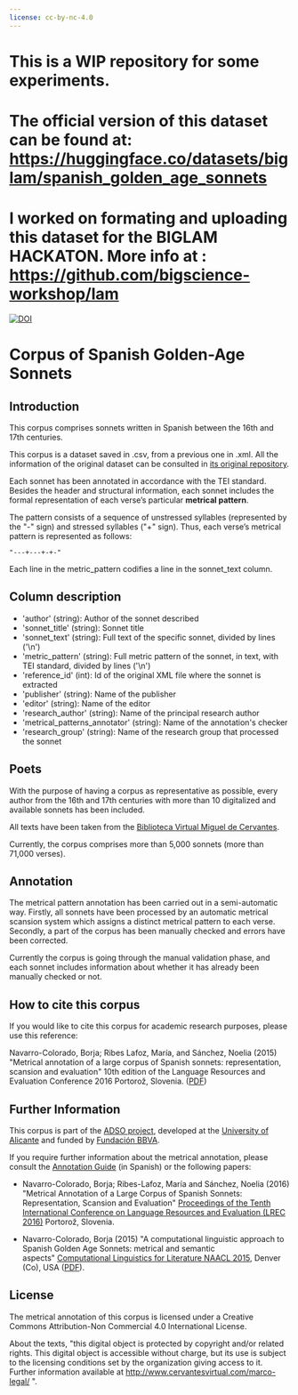 ```yaml
---
license: cc-by-nc-4.0
---
```


# This is a WIP repository for some experiments. 
# The official version of this dataset can be found at: https://huggingface.co/datasets/biglam/spanish_golden_age_sonnets
# I worked on formating and uploading this dataset for the BIGLAM HACKATON. More info at : https://github.com/bigscience-workshop/lam


[![DOI](https://zenodo.org/badge/46981468.svg)](https://zenodo.org/badge/latestdoi/46981468)

# Corpus of Spanish Golden-Age Sonnets

## Introduction
This corpus comprises sonnets written in Spanish between the 16th and 17th centuries.

This corpus is a dataset saved in .csv, from a previous one in .xml. 
All the information of the original dataset can be consulted in [its original repository](https://github.com/bncolorado/CorpusSonetosSigloDeOro).


Each sonnet has been annotated in accordance with the TEI standard. Besides the header and structural information, each sonnet includes the formal representation of each verse’s particular **metrical pattern**.

The pattern consists of a sequence of unstressed syllables (represented by the "-" sign) and stressed syllables ("+" sign). Thus, each verse’s metrical pattern is represented as follows:

	"---+---+-+-"
	
Each line in the metric_pattern codifies a line in the sonnet_text column.

## Column description
- 'author' (string): Author of the sonnet described
- 'sonnet_title' (string): Sonnet title
- 'sonnet_text' (string): Full text of the specific sonnet, divided by lines ('\n')
- 'metric_pattern' (string): Full metric pattern of the sonnet, in text, with TEI standard, divided by lines ('\n')
- 'reference_id' (int): Id of the original XML file where the sonnet is extracted
- 'publisher' (string): Name of the publisher
- 'editor' (string): Name of the editor
- 'research_author' (string): Name of the principal research author
- 'metrical_patterns_annotator' (string): Name of the annotation's checker
- 'research_group' (string): Name of the research group that processed the sonnet



## Poets
With the purpose of having a corpus as representative as possible, every author from the 16th and 17th centuries with more than 10 digitalized and available sonnets has been included.

All texts have been taken from the [Biblioteca Virtual Miguel de Cervantes](http://www.cervantesvirtual.com/).

Currently, the corpus comprises more than 5,000 sonnets (more than 71,000 verses).

## Annotation
The metrical pattern annotation has been carried out in a semi-automatic way. Firstly, all sonnets have been processed by an automatic metrical scansion system which assigns a distinct metrical pattern to each verse. Secondly, a part of the corpus has been manually checked and errors have been corrected.

Currently the corpus is going through the manual validation phase, and each sonnet includes information about whether it has already been manually checked or not.


## How to cite this corpus
If you would like to cite this corpus for academic research purposes, please use this reference:

Navarro-Colorado, Borja; Ribes Lafoz, María, and Sánchez, Noelia (2015) "Metrical annotation of a large corpus of Spanish sonnets: representation, scansion and evaluation" 10th edition of the Language Resources and Evaluation Conference 2016 Portorož, Slovenia. ([PDF](http://www.dlsi.ua.es/~borja/navarro2016_MetricalPatternsBank.pdf))

## Further Information
This corpus is part of the [ADSO project](https://adsoen.wordpress.com/), developed at the [University of Alicante](http://www.ua.es) and funded by [Fundación BBVA](http://www.fbbva.es/TLFU/tlfu/ing/home/index.jsp).

If you require further information about the metrical annotation, please consult the [Annotation Guide](https://github.com/bncolorado/CorpusSonetosSigloDeOro/blob/master/GuiaAnotacionMetrica.pdf) (in Spanish) or the following papers:

- Navarro-Colorado, Borja; Ribes-Lafoz, María and Sánchez, Noelia (2016) "Metrical Annotation of a Large Corpus of Spanish Sonnets: Representation, Scansion and Evaluation" [Proceedings of the Tenth International Conference on Language Resources and Evaluation (LREC 2016)](http://www.lrec-conf.org/proceedings/lrec2016/pdf/453_Paper.pdf) Portorož, Slovenia.

- Navarro-Colorado, Borja (2015) "A computational linguistic approach to Spanish Golden Age Sonnets: metrical and semantic aspects" [Computational Linguistics for Literature NAACL 2015](https://sites.google.com/site/clfl2015/), Denver (Co), USA ([PDF](https://aclweb.org/anthology/W/W15/W15-0712.pdf)).

## License
The metrical annotation of this corpus is licensed under a Creative Commons Attribution-Non Commercial 4.0 International License.

About the texts, "this digital object is protected by copyright and/or related rights. This digital object is accessible without charge, but its use is subject to the licensing conditions set by the organization giving access to it. Further information available at http://www.cervantesvirtual.com/marco-legal/ ".